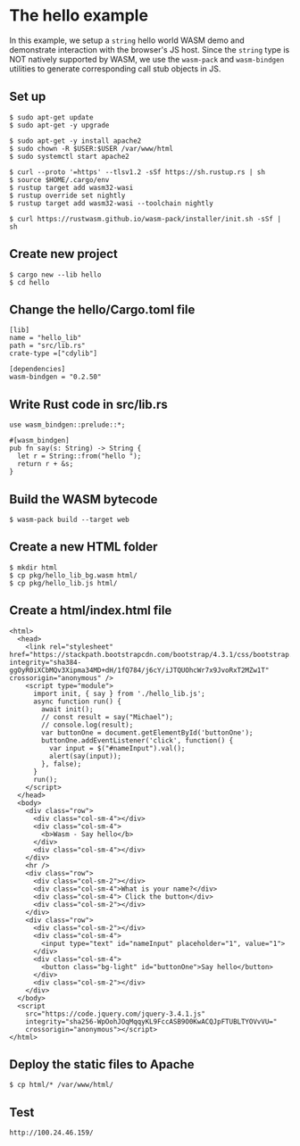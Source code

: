 # The hello example

In this example, we setup a `string` hello world WASM demo and demonstrate interaction with the browser's JS host. Since the `string` type is NOT natively supported by WASM, we use the `wasm-pack` and `wasm-bindgen` utilities to generate corresponding call stub objects in JS.

## Set up

```
$ sudo apt-get update
$ sudo apt-get -y upgrade

$ sudo apt-get -y install apache2
$ sudo chown -R $USER:$USER /var/www/html
$ sudo systemctl start apache2

$ curl --proto '=https' --tlsv1.2 -sSf https://sh.rustup.rs | sh
$ source $HOME/.cargo/env
$ rustup target add wasm32-wasi
$ rustup override set nightly
$ rustup target add wasm32-wasi --toolchain nightly

$ curl https://rustwasm.github.io/wasm-pack/installer/init.sh -sSf | sh
```


## Create new project

```
$ cargo new --lib hello
$ cd hello
```

## Change the hello/Cargo.toml file

```
[lib]
name = "hello_lib"
path = "src/lib.rs"
crate-type =["cdylib"]

[dependencies]
wasm-bindgen = "0.2.50"
```

## Write Rust code in src/lib.rs

```
use wasm_bindgen::prelude::*;

#[wasm_bindgen]
pub fn say(s: String) -> String {
  let r = String::from("hello ");
  return r + &s;
}
```

## Build the WASM bytecode

```
$ wasm-pack build --target web
```

## Create a new HTML folder

```
$ mkdir html
$ cp pkg/hello_lib_bg.wasm html/
$ cp pkg/hello_lib.js html/
```

## Create a html/index.html file

```
<html>
  <head>
    <link rel="stylesheet" href="https://stackpath.bootstrapcdn.com/bootstrap/4.3.1/css/bootstrap.min.css" integrity="sha384-ggOyR0iXCbMQv3Xipma34MD+dH/1fQ784/j6cY/iJTQUOhcWr7x9JvoRxT2MZw1T" crossorigin="anonymous" />
    <script type="module">
      import init, { say } from './hello_lib.js';
      async function run() {
        await init();
        // const result = say("Michael");
        // console.log(result);
        var buttonOne = document.getElementById('buttonOne');
        buttonOne.addEventListener('click', function() {
          var input = $("#nameInput").val();
          alert(say(input));
        }, false);
      }
      run();
    </script>
  </head>
  <body>
    <div class="row">
      <div class="col-sm-4"></div>
      <div class="col-sm-4">
        <b>Wasm - Say hello</b>
      </div>
      <div class="col-sm-4"></div>
    </div>
    <hr />
    <div class="row">
      <div class="col-sm-2"></div>
      <div class="col-sm-4">What is your name?</div>
      <div class="col-sm-4"> Click the button</div>
      <div class="col-sm-2"></div>
    </div>
    <div class="row">
      <div class="col-sm-2"></div>
      <div class="col-sm-4">
        <input type="text" id="nameInput" placeholder="1", value="1">
      </div>
      <div class="col-sm-4">
        <button class="bg-light" id="buttonOne">Say hello</button>
      </div>
      <div class="col-sm-2"></div>
    </div>
  </body>
  <script
    src="https://code.jquery.com/jquery-3.4.1.js"
    integrity="sha256-WpOohJOqMqqyKL9FccASB9O0KwACQJpFTUBLTYOVvVU="
    crossorigin="anonymous"></script>
</html>
```

## Deploy the static files to Apache

```
$ cp html/* /var/www/html/
```

## Test

```
http://100.24.46.159/
```
